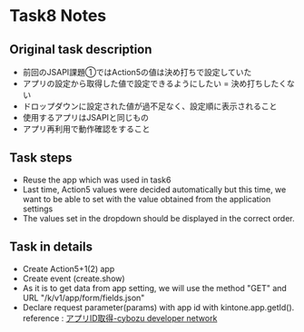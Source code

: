 # Task8 Notes

## Original task description

* 前回のJSAPI課題①ではAction5の値は決め打ちで設定していた
* アプリの設定から取得した値で設定できるようにしたい = 決め打ちしたくない
* ドロップダウンに設定された値が過不⾜なく、設定順に表⽰されること
* 使⽤するアプリはJSAPIと同じもの
* アプリ再利⽤で動作確認をすること

## Task steps

* Reuse the app which was used in task6
* Last time, Action5 values were decided automatically but this time, we want to be able to set with the value obtained from the application settings
* The values set in the dropdown should be displayed in the correct order.

## Task in details

* Create Action5+1(2) app
* Create event (create.show)
* As it is to get data from app setting, we will use the method "GET" and URL "/k/v1/app/form/fields.json"
* Declare request parameter(params) with app id with kintone.app.getId(). reference : [アプリID取得-cybozu developer network](https://developer.cybozu.io/hc/ja/articles/202166300-%E3%82%A2%E3%83%97%E3%83%AAID%E5%8F%96%E5%BE%97)
